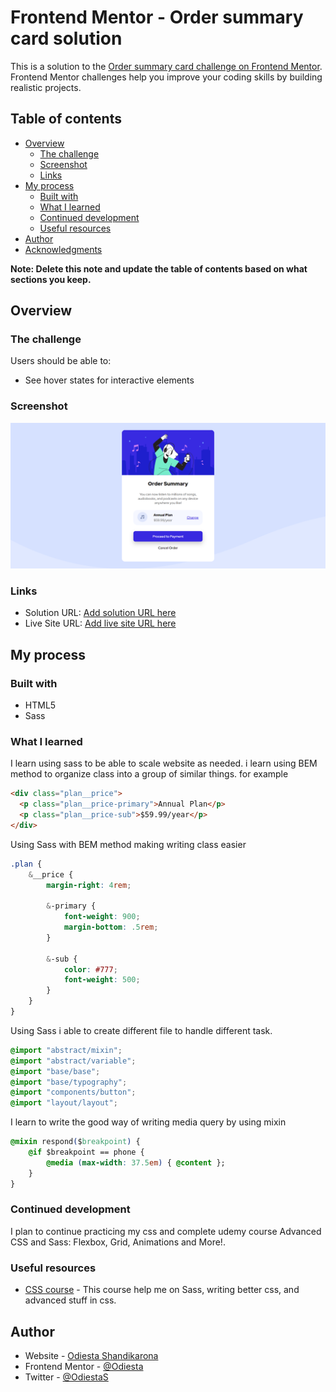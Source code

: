# Frontend Mentor - Order summary card solution

This is a solution to the [Order summary card challenge on Frontend Mentor](https://www.frontendmentor.io/challenges/order-summary-component-QlPmajDUj). Frontend Mentor challenges help you improve your coding skills by building realistic projects. 

## Table of contents

- [Overview](#overview)
  - [The challenge](#the-challenge)
  - [Screenshot](#screenshot)
  - [Links](#links)
- [My process](#my-process)
  - [Built with](#built-with)
  - [What I learned](#what-i-learned)
  - [Continued development](#continued-development)
  - [Useful resources](#useful-resources)
- [Author](#author)
- [Acknowledgments](#acknowledgments)

**Note: Delete this note and update the table of contents based on what sections you keep.**

## Overview

### The challenge

Users should be able to:

- See hover states for interactive elements

### Screenshot

![](./screenshot.png)

### Links

- Solution URL: [Add solution URL here](https://your-solution-url.com)
- Live Site URL: [Add live site URL here](https://your-live-site-url.com)

## My process

### Built with

- HTML5
- Sass

### What I learned

I learn using sass to be able to scale website as needed. i learn using BEM method to organize class into a group of similar things. for example

```html
<div class="plan__price">
  <p class="plan__price-primary">Annual Plan</p>
  <p class="plan__price-sub">$59.99/year</p>
</div>
```

Using Sass with BEM method making writing class easier

```css
.plan {
    &__price {
        margin-right: 4rem;

        &-primary {
            font-weight: 900;
            margin-bottom: .5rem;
        }
        
        &-sub {
            color: #777;
            font-weight: 500;
        }
    }
}
```

Using Sass i able to create different file to handle different task.

```css
@import "abstract/mixin";
@import "abstract/variable";
@import "base/base";
@import "base/typography";
@import "components/button";
@import "layout/layout";
```

I learn to write the good way of writing media query by using mixin

```css
@mixin respond($breakpoint) {
    @if $breakpoint == phone {
        @media (max-width: 37.5em) { @content };
    }
}
```


### Continued development

I plan to continue practicing my css and complete udemy course Advanced CSS and Sass: Flexbox, Grid, Animations and More!.

### Useful resources

- [CSS course](https://www.udemy.com/course/advanced-css-and-sass/) - This course help me on Sass, writing better css, and advanced stuff in css.

## Author

- Website - [Odiesta Shandikarona](https://github.com/Odiesta)
- Frontend Mentor - [@Odiesta](https://www.frontendmentor.io/profile/Odiesta)
- Twitter - [@OdiestaS](https://twitter.com/OdiestaS)
